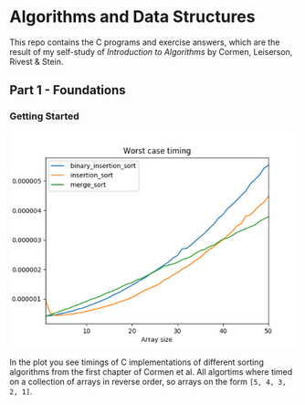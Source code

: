 # Algorithms and Data Structures

This repo contains the C programs and exercise answers, which are the result of my self-study of _Introduction to Algorithms_ by Cormen, Leiserson, Rivest & Stein.  


## Part 1 - Foundations

### Getting Started

![Sorting algos worst case timings](https://raw.githubusercontent.com/duffau/algos_and_data_structures/master/Part_1_Foundations/Chap_2_Getting_Started/time_measurments.png)

In the plot you see timings of C implementations of different sorting algorithms from the first chapter of Cormen et al. All algortims where timed on a collection of arrays in reverse order, so arrays on the form `[5, 4, 3, 2, 1]`. 